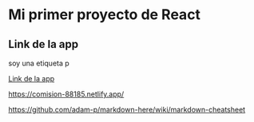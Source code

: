 # Mi primer proyecto de React
## Link de la app

soy una etiqueta p

[Link de la app](https://comision-88185.netlify.app/)

https://comision-88185.netlify.app/


https://github.com/adam-p/markdown-here/wiki/markdown-cheatsheet